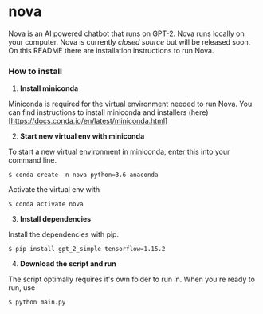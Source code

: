 # nova
Nova is an AI powered chatbot that runs on GPT-2. Nova runs locally on your computer. Nova is currently *closed source* but will be released soon. On this README there are installation instructions to run Nova.
### How to install
1. **Install miniconda**

Miniconda is required for the virtual environment needed to run Nova. You can find instructions to install miniconda and installers (here)[https://docs.conda.io/en/latest/miniconda.html]

2. **Start new virtual env with miniconda**

To start a new virtual environment in miniconda, enter this into your command line.

`$ conda create -n nova python=3.6 anaconda`

Activate the virtual env with

`$ conda activate nova`

3. **Install dependencies**

Install the dependencies with pip.

`$ pip install gpt_2_simple tensorflow=1.15.2`

4. **Download the script and run**

The script optimally requires it's own folder to run in. When you're ready to run, use

`$ python main.py`
